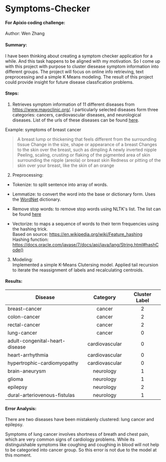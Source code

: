 # Symptoms-Checker

#### For Apixio coding challenge:

Author: Wen Zhang

#### Summary: 

I have been thinking about creating a symptom checker application for a while. And this task happens to be aligned with my motivation. So I come up with this project with purpose to cluster diesease symptom information into different groups. The project will focus on online info retrieving, text preprocessing and a simple K Means modeling. The result of this project could provide insight for future disease classfication problems. 

#### Steps:

1. Retrieves symptom information of 11 different diseases from https://www.mayoclinic.org/. I particularly selected diseases form three categories: cancers, cardiovascular diseases, and neurological diseases. 
List of the urls of these diseases can be found [here](https://github.com/gogowenzhang/Symptoms-Checker/blob/master/src/main/resources/urls.csv). 

Example: symptoms of breast cancer
> A breast lump or thickening that feels different from the surrounding tissue
> Change in the size, shape or appearance of a breast
> Changes to the skin over the breast, such as dimpling
> A newly inverted nipple
> Peeling, scaling, crusting or flaking of the pigmented area of skin surrounding the nipple (areola) or breast skin
> Redness or pitting of the skin over your breast, like the skin of an orange

2. Preprocessing:
  * Tokenize: to split sentence into array of words. 
  
  * Lemmatize: to convert the word into the base or dictionary form. Uses the [WordNet](https://wordnet.princeton.edu/) dictionary. 
  
  * Remove stop words: to remove stop words using NLTK's list. The list can be found [here](https://github.com/gogowenzhang/Symptoms-Checker/blob/master/src/main/resources/english.txt)
  
  * Vectorize: to maps a sequence of words to their term frequencies using the hashing trick.  
    Based on source:  https://en.wikipedia.org/wiki/Feature_hashing   
    Hashing function: https://docs.oracle.com/javase/7/docs/api/java/lang/String.html#hashCode()

3. Modeling:   
 Implemented a simple K-Means Clutersing model. Applied tail recursion to iterate the reassignment of labels and recalculating centroids. 


#### Results: 
| Disease                         | Category          | Cluster Label  |
| ------------------------------- |:-----------------:|:--------------:| 
| breast-cancer                   | cancer            | 2              |
| colon-cancer                    | cancer            | 2              |
| rectal-cancer                   | cancer            | 2              |
| lung-cancer                     | cancer            | 0              |
| adult-congenital-heart-disease  | cardiovascular    | 0              |
| heart-arrhythmia                | cardiovascular    | 0              |
| hypertrophic-cardiomyopathy     | cardiovascular    | 0              |
| brain-aneurysm                  | neurology         | 1              |
| glioma                          | neurology         | 1              |
| epilepsy                        | neurology         | 2              |
| dural-arteriovenous-fistulas    | neurology         | 1              |


#### Error Analysis:
There are two diseases have been mistakenly clustered: lung cancer and epilepsy. 

Symptoms of lung cancer involves shortness of breath and chest pain, which are very common signs of cardiology problems. While its distinguishable symptoms like coughing and coughing in blood will not help to be categoried into cancer group. So this error is not due to the model at this moment. 








